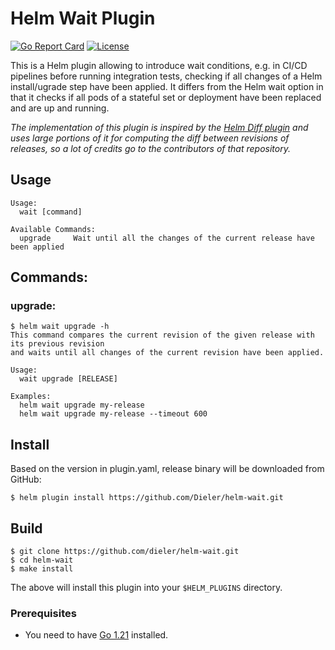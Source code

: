 # Helm Wait Plugin
[![Go Report Card](https://goreportcard.com/badge/github.com/dieler/helm-wait)](https://goreportcard.com/report/github.com/dieler/helm-wait)
[![License](https://img.shields.io/badge/License-Apache%202.0-blue.svg)](https://github.com/dieler/helm-wait/blob/master/LICENSE)

This is a Helm plugin allowing to introduce wait conditions, e.g. in CI/CD pipelines before running integration tests,
checking if all changes of a Helm install/ugrade step have been applied.
It differs from the Helm wait option in that it checks if all pods of a stateful set or deployment have been replaced and are up and running.

*The implementation of this plugin is inspired by the [Helm Diff plugin](https://github.com/databus23/helm-diff)
and uses large portions of it for computing the diff between revisions of releases,
so a lot of credits go to the contributors of that repository.*

## Usage

```
Usage:
  wait [command]

Available Commands:
  upgrade     Wait until all the changes of the current release have been applied
```

## Commands:

### upgrade:

```shell
$ helm wait upgrade -h
This command compares the current revision of the given release with its previous revision
and waits until all changes of the current revision have been applied.

Usage:
  wait upgrade [RELEASE]

Examples:
  helm wait upgrade my-release
  helm wait upgrade my-release --timeout 600
```

## Install

Based on the version in plugin.yaml, release binary will be downloaded from GitHub:
```shell
$ helm plugin install https://github.com/Dieler/helm-wait.git
```

## Build

```shell
$ git clone https://github.com/dieler/helm-wait.git
$ cd helm-wait
$ make install
```

The above will install this plugin into your `$HELM_PLUGINS` directory.

### Prerequisites

- You need to have [Go 1.21](http://golang.org) installed.

